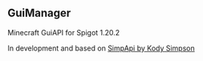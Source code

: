 ## GuiManager

Minecraft GuiAPI for Spigot 1.20.2

In development and based on [SimpApi by Kody Simpson](https://github.com/Cortex-MC/SimpAPI)